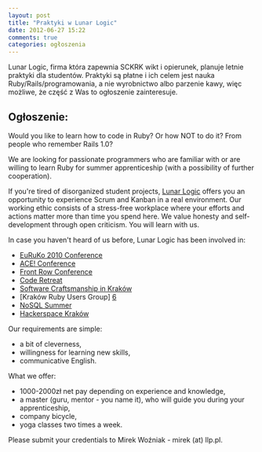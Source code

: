 ```yaml
---
layout: post
title: "Praktyki w Lunar Logic"
date: 2012-06-27 15:22
comments: true
categories: ogłoszenia
---
```


Lunar Logic, firma która zapewnia SCKRK wikt i opierunek, planuje letnie praktyki dla studentów.
Praktyki są płatne i ich celem jest nauka Ruby/Rails/programowania, a nie wyrobnictwo albo parzenie kawy, więc możliwe, że część z Was to ogłoszenie zainteresuje.

<!-- more -->

## Ogłoszenie:

Would you like to learn how to code in Ruby? Or how NOT to do it? From people who remember Rails 1.0?

We are looking for passionate programmers who are familiar with or are willing to learn Ruby for summer apprenticeship (with a possibility of further cooperation).

If you're tired of disorganized student projects, [Lunar Logic][0] offers you an opportunity to experience Scrum and Kanban in a real environment. Our working ethic consists of a stress-free workplace where your efforts and actions matter more than time you spend here. We value honesty and self-development through open criticism. 
You will learn with us.
 
In case you haven't heard of us before, Lunar Logic has been involved in:

* [EuRuKo 2010 Conference][1]
* [ACE! Conference][2]
* [Front Row Conference][3]
* [Code Retreat][4]
* [Software Craftsmanship in Kraków][5]
* [Kraków Ruby Users Group] [6]
* [NoSQL Summer][7]
* [Hackerspace Kraków][8]

Our requirements are simple:

* a bit of cleverness,
* willingness for learning new skills,
* communicative English.

What we offer:

* 1000-2000zł net pay depending on experience and knowledge,
* a master (guru, mentor - you name it), who will guide you during your apprenticeship,
* company bicycle, 
* yoga classes two times a week.

Please submit your credentials to Mirek Woźniak - mirek (at) llp.pl.

[0]: http://www.lunarlogicpolska.com/
[1]: http://euruko2010.org/
[2]: http://aceconf.com
[3]: http://lanyrd.com/2011/front-row/
[4]: http://coderetreat.sckrk.com
[5]: http://sckrk.com
[6]: http://www.ruby.org.pl
[7]: http://nosqlsummer.org/city/krakow
[8]: http://signup.hackerspace-krk.pl/
